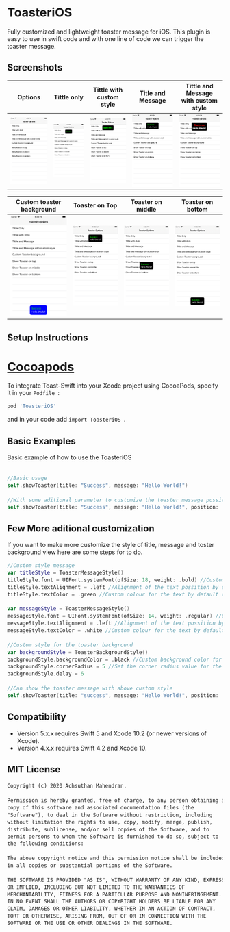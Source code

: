 # ToasteriOS
Fully customized and lightweight toaster message for iOS. This plugin is easy to use in swift code and with one line of code we can trigger the toaster message.

## Screenshots

| Options | Tittle only | Tittle with custom style | Title and Message | Tittle and Message with custom style
| ------ | ------ | ------| ------| ------|
| ![Alt text](https://github.com/Achsuthan/ToasteriOS/blob/main/screenshots/tableList.png?raw=true) | ![Alt text](https://github.com/Achsuthan/ToasteriOS/blob/main/screenshots/TitleOnly.png?raw=true)| ![Alt text](https://github.com/Achsuthan/ToasteriOS/blob/main/screenshots/TitleWithStyle.png?raw=true) | ![Alt text](https://github.com/Achsuthan/ToasteriOS/blob/main/screenshots/TitleAndMessage.png?raw=true) | ![Alt text](https://github.com/Achsuthan/ToasteriOS/blob/main/screenshots/TittleAndMessageWithCustomStyle.png?raw=true) 

| Custom toaster background | Toaster on Top| Toaster on middle | Toaster on bottom 
| ------ | ------ | ------| ------|
| ![Alt text](https://github.com/Achsuthan/ToasteriOS/blob/main/screenshots/CustomBackground.png?raw=true) | ![Alt text](https://github.com/Achsuthan/ToasteriOS/blob/main/screenshots/ToasterOnTop.png?raw=true)| ![Alt text](https://github.com/Achsuthan/ToasteriOS/blob/main/screenshots/ToasterOnMiddle.png?raw=true) | ![Alt text](https://github.com/Achsuthan/ToasteriOS/blob/main/screenshots/ToasterOnBottom.png?raw=true)  

## Setup Instructions
# [Cocoapods](https://cocoapods.org)

To integrate Toast-Swift into your Xcode project using CocoaPods, specify it in your ``` Podfile  ```:
``` sh
pod 'ToasteriOS'
```
and in your code add  ``` import ToasteriOS  ```.

## Basic Examples
Basic example of how to use the ToasteriOS

```swift

//Basic usage
self.showToaster(title: "Success", message: "Hello World!")

//With some aditional parameter to customize the toaster message possition
self.showToaster(title: "Success", message: "Hello World!", position: .middle)
```

## Few More aditional customization

If you want to make more customize the style of title, message and toster background view here are some steps for to do.

```swift
//Custom style message
var titleStyle = ToasterMessageStyle()
titleStyle.font = UIFont.systemFont(ofSize: 18, weight: .bold) //Custom Font by default font is swift default font
titleStyle.textAlignment = .left //Alignment of the text possition by default the possition is left
titleStyle.textColor = .green //Custom colour for the text by default colour is green
            
var messageStyle = ToasterMessageStyle()
messageStyle.font = UIFont.systemFont(ofSize: 14, weight: .regular) //Custom Font by default font is swift default font
messageStyle.textAlignment = .left //Alignment of the text possition by default the possition is left
messageStyle.textColor = .white //Custom colour for the text by default colour is white

//Custom style for the toaster background
var backgroundStyle = ToasterBackgroundStyle()
backgroundStyle.backgroundColor = .black //Custom background color for the toaster by default the black color 
backgroundStyle.cornerRadius = 5 //Set the corner radius value for the background by default value is 8
backgroundStyle.delay = 6

//Can show the toaster message with above custom style 
self.showToaster(title: "success", message: "Hello World!", position: .top, titleStyle: titleStyle, messageStyle: messageStyle, toasterBacgroundStyle: backgroundStyle)
```

## Compatibility
- Version 5.x.x requires Swift 5 and Xcode 10.2 (or newer versions of Xcode).
- Version 4.x.x requires Swift 4.2 and Xcode 10.

## MIT License
```txt
Copyright (c) 2020 Achsuthan Mahendran.

Permission is hereby granted, free of charge, to any person obtaining a
copy of this software and associated documentation files (the
"Software"), to deal in the Software without restriction, including
without limitation the rights to use, copy, modify, merge, publish,
distribute, sublicense, and/or sell copies of the Software, and to
permit persons to whom the Software is furnished to do so, subject to
the following conditions:

The above copyright notice and this permission notice shall be included
in all copies or substantial portions of the Software.

THE SOFTWARE IS PROVIDED "AS IS", WITHOUT WARRANTY OF ANY KIND, EXPRESS
OR IMPLIED, INCLUDING BUT NOT LIMITED TO THE WARRANTIES OF
MERCHANTABILITY, FITNESS FOR A PARTICULAR PURPOSE AND NONINFRINGEMENT.
IN NO EVENT SHALL THE AUTHORS OR COPYRIGHT HOLDERS BE LIABLE FOR ANY
CLAIM, DAMAGES OR OTHER LIABILITY, WHETHER IN AN ACTION OF CONTRACT,
TORT OR OTHERWISE, ARISING FROM, OUT OF OR IN CONNECTION WITH THE
SOFTWARE OR THE USE OR OTHER DEALINGS IN THE SOFTWARE.


```